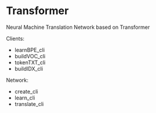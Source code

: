 # Transformer

Neural Machine Translation Network based on Transformer

Clients:
* learnBPE_cli
* buildVOC_cli
* tokenTXT_cli
* buildIDX_cli

Network:
* create_cli
* learn_cli
* translate_cli
